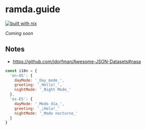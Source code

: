 # ramda.guide

[![built with nix](https://builtwithnix.org/badge.svg)](https://builtwithnix.org)

_Coming soon_


## Notes

* https://github.com/jdorfman/Awesome-JSON-Datasets#nasa

```js
const i18n = {
  'en-US': {
    dayMode: '_Day mode_',
    greeting: '_Hello!_',
    nightMode: '_Night Mode_'
  },
  'es-ES': {
    dayMode: '_Modo día_',
    greeting: '_¡Hola!_'
    nightMode: '_Modo nocturno_'
  }
}
```
